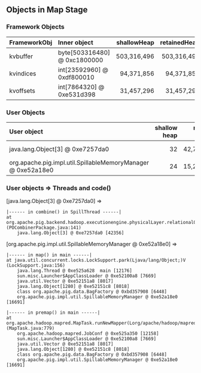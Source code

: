 ## Objects in Map Stage


### Framework Objects

| FrameworkObj 	| Inner object 	| shallowHeap 	| retainedHeap 	|
| :----------- | :----------- | -----------: | -----------: |
| kvbuffer	| byte[503316480] @ 0xc1800000	| 503,316,496	| 503,316,496	|
| kvindices	| int[23592960] @ 0xdf800010	| 94,371,856	| 94,371,856	|
| kvoffsets	| int[7864320] @ 0xe531d398	| 31,457,296	| 31,457,296	|


### User Objects

| User object | shallow heap | retained heap | length | inner object | inner size | threads | code() |
|:------------| ------------:| -------------:| ------:|:------------ | ----------:| :------ | :------|
| java.lang.Object[3] @ 0xe7257da0 | 32 | 42,707,248 | 2 | org.apache.pig.data.InternalCachedBag @ 0xe7257dc0 | 23,327,744 | SpillThread | combine |
| org.apache.pig.impl.util.SpillableMemoryManager @ 0xe52a18e0 | 24 | 15,260,232 | 1 |  | | main | premap + map |

### User objects => Threads and code() 

[java.lang.Object[3] @ 0xe7257da0] =>

	|------ in combine() in SpillThread ------|
	at org.apache.pig.backend.hadoop.executionengine.physicalLayer.relationalOperators.POCombinerPackage.getNext(Lorg/apache/pig/data/Tuple;)Lorg/apache/pig/backend/hadoop/executionengine/physicalLayer/Result; (POCombinerPackage.java:141)
		java.lang.Object[3] @ 0xe7257da0 [42356]


[org.apache.pig.impl.util.SpillableMemoryManager @ 0xe52a18e0] =>

	|------ in map() in main ------|
	at java.util.concurrent.locks.LockSupport.park(Ljava/lang/Object;)V (LockSupport.java:156)
		java.lang.Thread @ 0xe525a628  main [12176]
		sun.misc.Launcher$AppClassLoader @ 0xe52100a8 [7669]
		java.util.Vector @ 0xe52151a8 [8017]
		java.lang.Object[1280] @ 0xe52151c8 [8018]
		class org.apache.pig.data.BagFactory @ 0xbd357908 [6448]
		org.apache.pig.impl.util.SpillableMemoryManager @ 0xe52a18e0 [16691]

	|------ in premap() in main ------|
	at org.apache.hadoop.mapred.MapTask.runNewMapper(Lorg/apache/hadoop/mapred/JobConf;Lorg/apache/hadoop/mapreduce/split/JobSplit$TaskSplitIndex;Lorg/apache/hadoop/mapred/TaskUmbilicalProtocol;Lorg/apache/hadoop/mapred/Task$TaskReporter;)V (MapTask.java:779)
		org.apache.hadoop.mapred.JobConf @ 0xe525a350 [12158]
		sun.misc.Launcher$AppClassLoader @ 0xe52100a8 [7669]
		java.util.Vector @ 0xe52151a8 [8017]
		java.lang.Object[1280] @ 0xe52151c8 [8018]
		class org.apache.pig.data.BagFactory @ 0xbd357908 [6448]
		org.apache.pig.impl.util.SpillableMemoryManager @ 0xe52a18e0 [16691]


